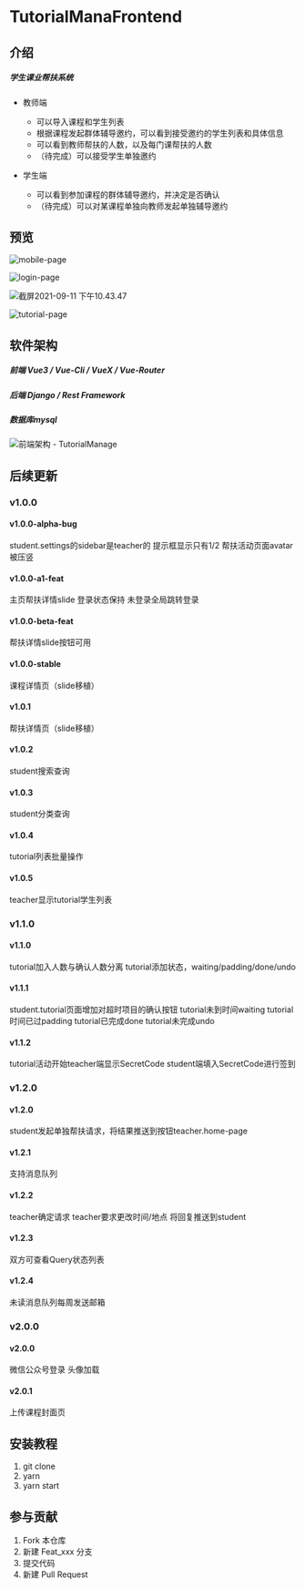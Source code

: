 # TutorialManaFrontend

## 介绍

##### 学生课业帮扶系统

- 教师端
  - 可以导入课程和学生列表
  - 根据课程发起群体辅导邀约，可以看到接受邀约的学生列表和具体信息
  - 可以看到教师帮扶的人数，以及每门课帮扶的人数
  - （待完成）可以接受学生单独邀约

- 学生端
  - 可以看到参加课程的群体辅导邀约，并决定是否确认
  - （待完成）可以对某课程单独向教师发起单独辅导邀约

## 预览

![mobile-page](./docs/mobile-page.png)

![login-page](./docs/login-page.png)

![截屏2021-09-11 下午10.43.47](./docs/home-page.png)

![tutorial-page](./docs/tutorial-page.png)

## 软件架构

##### 前端 Vue3 / Vue-Cli / VueX / Vue-Router

##### 后端 Django / Rest Framework

##### 数据库mysql

![前端架构 - TutorialManage](./docs/TutorialManage.jpg)

## 后续更新

### v1.0.0
#### v1.0.0-alpha-bug
student.settings的sidebar是teacher的
提示框显示只有1/2
帮扶活动页面avatar被压竖
#### v1.0.0-a1-feat
主页帮扶详情slide
登录状态保持
未登录全局跳转登录
#### v1.0.0-beta-feat
帮扶详情slide按钮可用
#### v1.0.0-stable
课程详情页（slide移植）
#### v1.0.1
帮扶详情页（slide移植）
#### v1.0.2
student搜索查询
#### v1.0.3
student分类查询
#### v1.0.4
tutorial列表批量操作
#### v1.0.5
teacher显示tutorial学生列表

### v1.1.0
#### v1.1.0
tutorial加入人数与确认人数分离
tutorial添加状态，waiting/padding/done/undo
#### v1.1.1
student.tutorial页面增加对超时项目的确认按钮
tutorial未到时间waiting
tutorial时间已过padding
tutorial已完成done
tutorial未完成undo
#### v1.1.2
tutorial活动开始teacher端显示SecretCode
student端填入SecretCode进行签到

### v1.2.0
#### v1.2.0
student发起单独帮扶请求，将结果推送到按钮teacher.home-page
#### v1.2.1
支持消息队列
#### v1.2.2
teacher确定请求
teacher要求更改时间/地点
将回复推送到student
#### v1.2.3
双方可查看Query状态列表
#### v1.2.4
未读消息队列每周发送邮箱

### v2.0.0
#### v2.0.0
微信公众号登录
头像加载
#### v2.0.1
上传课程封面页

## 安装教程

1.  git clone
2.  yarn
3.  yarn start

## 参与贡献

1.  Fork 本仓库
2.  新建 Feat_xxx 分支
3.  提交代码
4.  新建 Pull Request
